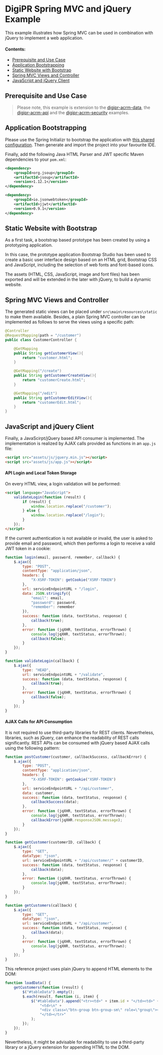 # DigiPR Spring MVC and jQuery Example

This example illustrates how Spring MVC can be used in combination with jQuery to implement a web application.

#### Contents:
- [Prerequisite and Use Case](#prerequisite-and-use-case)
- [Application Bootstrapping](#application-bootstrapping)
- [Static Website with Bootstrap](#static-website-with-bootstrap)
- [Spring MVC Views and Controller](#spring-mvc-views-and-controller)
- [JavaScript and jQuery Client](#javascript-and-jquery-client)

## Prerequisite and Use Case

> Please note, this example is extension to the [digipr-acrm-data](https://github.com/DigiPR/digipr-acrm/tree/master/digipr-acrm-data), the [digipr-acrm-api](https://github.com/DigiPR/digipr-acrm/tree/master/digipr-acrm-api) and the [digipr-acrm-security](https://github.com/DigiPR/digipr-acrm/tree/master/digipr-acrm-security) examples.


## Application Bootstrapping

Please use the Spring Initializr to bootstrap the application with [this shared configuration](https://start.spring.io/#!type=maven-project&language=java&platformVersion=2.1.9.RELEASE&packaging=jar&jvmVersion=1.8&groupId=rocks.process.acrm&artifactId=digipr-acrm-web&name=digipr-acrm-web&description=Demo%20project%20for%20Spring%20Boot&packageName=rocks.process.acrm&dependencies=data-jpa,web,security,h2,postgresql).
Then generate and import the project into your favourite IDE.

Finally, add the following Java HTML Parser and JWT specific Maven dependencies to your `pom.xml`:

```XML
<dependency>
    <groupId>org.jsoup</groupId>
    <artifactId>jsoup</artifactId>
    <version>1.12.1</version>
</dependency>

<dependency>
	<groupId>io.jsonwebtoken</groupId>
	<artifactId>jjwt</artifactId>
	<version>0.9.1</version>
</dependency>
```

## Static Website with Bootstrap

As a first task, a bootstrap based prototype has been created by using a prototyping application. 

In this case, the prototype application Bootstrap Studio has been used to create a basic user interface design based on an HTML grid, Bootstrap CSS and JavaScript, including the selection of web fonts and font-based icons.

The assets (HTML, CSS, JavaScript, image and font files) has been exported and will be extended in the later with jQuery, to build a dynamic website.

## Spring MVC Views and Controller

The generated static views can be placed under `src\main\resources\static` to make them available. Besides, a plain Spring MVC controller can be implemented as follows to serve the views using a specific path:

```Java
@Controller
@RequestMapping(path = "/customer")
public class CustomerController {

    @GetMapping
    public String getCustomerView(){
        return "customer.html";
    }

    @GetMapping("/create")
    public String getCustomerCreateView(){
        return "customerCreate.html";
    }

    @GetMapping("/edit")
    public String getCustomerEditView(){
        return "customerEdit.html";
    }
}
```

## JavaScript and jQuery Client

Finally, a JavaScirpt/jQuery based API consumer is implemented. The implementation is realized by AJAX calls provided as functions in an `app.js` file:

```HTML
<script src="assets/js/jquery.min.js"></script>
<script src="assets/js/app.js"></script>
```

#### API Login and Local Token Storage

On every HTML view, a login validation will be performed:
```HTML
<script language="JavaScript">
    validateLogin(function (result) {
        if (result) {
            window.location.replace("/customer");
        } else {
            window.location.replace("/login");
        }
    });
</script>
```

If the current authentication is not available or invalid, the user is asked to provide email and password, which then performs a login to receive a valid JWT token in a cookie:

```JavaScript
function login(email, password, remember, callback) {
    $.ajax({
        type: "POST",
        contentType: "application/json",
        headers: {
            "X-XSRF-TOKEN": getCookie("XSRF-TOKEN")
        },
        url: serviceEndpointURL + "/login",
        data: JSON.stringify({
            "email": email,
            "password": password,
            "remember": remember
        }),
        success: function (data, textStatus, response) {
            callback(true);
        },
        error: function (jqXHR, textStatus, errorThrown) {
            console.log(jqXHR, textStatus, errorThrown);
            callback(false);
        }
    });
}

function validateLogin(callback) {
    $.ajax({
        type: "HEAD",
        url: serviceEndpointURL + "/validate",
        success: function (data, textStatus, response) {
            callback(true);
        },
        error: function (jqXHR, textStatus, errorThrown) {
            callback(false);
        }
    });
}
```

#### AJAX Calls for API Consumption

It is not required to use third-party libraries for REST clients. Nevertheless, libraries, such as jQuery, can enhance the readability of REST calls significantly. REST APIs can be consumed with jQuery based AJAX calls using the following pattern:

```JavaScript
function postCustomer(customer, callbackSuccess, callbackError) {
    $.ajax({
        type: "POST",
        contentType: "application/json",
        headers: {
            "X-XSRF-TOKEN": getCookie("XSRF-TOKEN")
        },
        url: serviceEndpointURL + "/api/customer",
        data: customer,
        success: function (data, textStatus, response) {
            callbackSuccess(data);
        },
        error: function (jqXHR, textStatus, errorThrown) {
            console.log(jqXHR, textStatus, errorThrown);
            callbackError(jqXHR.responseJSON.message);
        }
    });
}

function getCustomer(customerID, callback) {
    $.ajax({
        type: "GET",
        dataType: "json",
        url: serviceEndpointURL + "/api/customer/" + customerID,
        success: function (data, textStatus, response) {
            callback(data);
        },
        error: function (jqXHR, textStatus, errorThrown) {
            console.log(jqXHR, textStatus, errorThrown);
        }
    });
}

function getCustomers(callback) {
    $.ajax({
        type: "GET",
        dataType: "json",
        url: serviceEndpointURL + "/api/customer",
        success: function (data, textStatus, response) {
            callback(data);
        },
        error: function (jqXHR, textStatus, errorThrown) {
            console.log(jqXHR, textStatus, errorThrown);
        }
    });
}
```

This reference project uses plain jQuery to append HTML elements to the DOM:
```JavaScript
function loadData() {
    getCustomers(function (result) {
        $("#tableData").empty();
        $.each(result, function (i, item) {
            $("#tableData").append("<tr><td>" + item.id + "</td><td>" + item.name + "</td><td>" + item.email + "</td><td>" + item.mobile + "</td>" +
                "<td>\n" +
                "<div class=\"btn-group btn-group-sm\" role=\"group\"><a class=\"btn btn-light\" role=\"button\" href=\"/customer/edit?id=" + item.id + "\"> <i class=\"fa fa-edit\"></i></a><button class=\"btn btn-light\" type=\"button\" data-target=\"#confirm-modal\" data-toggle=\"modal\" data-id=\"" + item.id + "\"> <i class=\"fa fa-trash\"></i></button></div>\n" +
                "</td></tr>"
            );
        });
    });
}
```

Nevertheless, it might be advisable for readability to use a third-party library or a jQuery extension for appending HTML to the DOM.